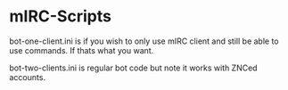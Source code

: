 # mIRC-Scripts
bot-one-client.ini is if you wish to only use mIRC client and still be able to use commands. If thats what you want.

bot-two-clients.ini is regular bot code but note it works with ZNCed accounts.
